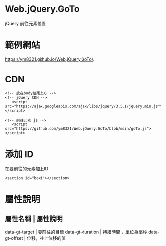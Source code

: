 # Web.jQuery.GoTo
jQuery 前往元素位置

# 範例網站
 https://ym8321.github.io/Web.jQuery.GoTo/.

 # CDN

 ~~~
 <!-- 放在body結尾上方 -->
 <!-- jQuery CDN -->
    <script src="https://ajax.googleapis.com/ajax/libs/jquery/3.5.1/jquery.min.js"></script>

<!-- 前往元素 js -->
    <script src="https://github.com/ym8321/Web.jQuery.GoTo/blob/main/goTo.js"></script>

~~~

# 添加 ID

在要前往的元素加上ID
~~~
<section id="box1"></section>
~~~
# 屬性說明

屬性名稱             |        屬性說明
---------------------------------------------
data-gt-target      |  要前往的目標
data-gt-duration    |  持續時間 ，單位為毫秒
data-gt-offset      |  位移，往上位移的值